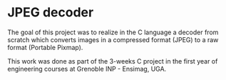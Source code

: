 # JPEG decoder

The goal of this project was to realize in the C language a decoder from scratch which converts images in a compressed format (JPEG) to a raw format (Portable Pixmap).

This work was done as part of the 3-weeks C project in the first year of engineering courses at Grenoble INP - Ensimag, UGA.
